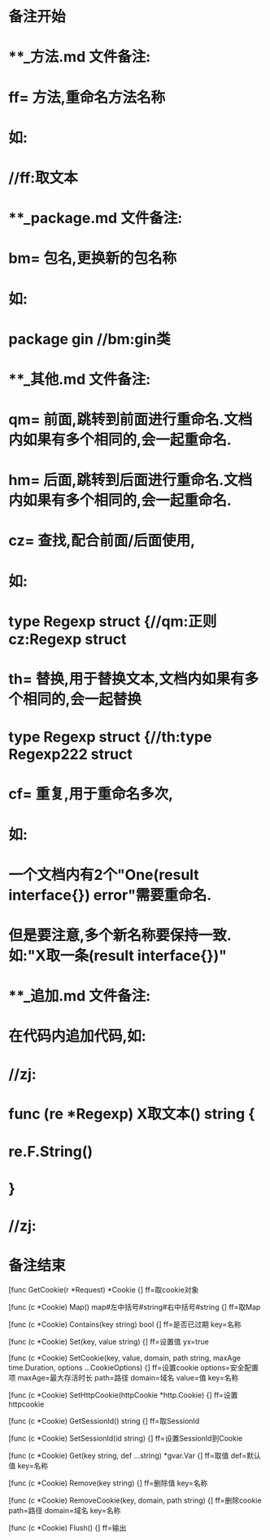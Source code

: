 # 备注开始
# **_方法.md 文件备注:
# ff= 方法,重命名方法名称
# 如:
# //ff:取文本

# **_package.md 文件备注:
# bm= 包名,更换新的包名称 
# 如: 
# package gin //bm:gin类

# **_其他.md 文件备注:
# qm= 前面,跳转到前面进行重命名.文档内如果有多个相同的,会一起重命名.
# hm= 后面,跳转到后面进行重命名.文档内如果有多个相同的,会一起重命名.
# cz= 查找,配合前面/后面使用,
# 如:
# type Regexp struct {//qm:正则 cz:Regexp struct
#
# th= 替换,用于替换文本,文档内如果有多个相同的,会一起替换
# type Regexp struct {//th:type Regexp222 struct
#
# cf= 重复,用于重命名多次,
# 如: 
# 一个文档内有2个"One(result interface{}) error"需要重命名.
# 但是要注意,多个新名称要保持一致. 如:"X取一条(result interface{})"

# **_追加.md 文件备注:
# 在代码内追加代码,如:
# //zj:
# func (re *Regexp) X取文本() string { 
#    re.F.String()
# }
# //zj:
# 备注结束

[func GetCookie(r *Request) *Cookie {]
ff=取cookie对象

[func (c *Cookie) Map() map#左中括号#string#右中括号#string {]
ff=取Map

[func (c *Cookie) Contains(key string) bool {]
ff=是否已过期
key=名称

[func (c *Cookie) Set(key, value string) {]
ff=设置值
yx=true

[func (c *Cookie) SetCookie(key, value, domain, path string, maxAge time.Duration, options ...CookieOptions) {]
ff=设置cookie
options=安全配置项
maxAge=最大存活时长
path=路径
domain=域名
value=值
key=名称

[func (c *Cookie) SetHttpCookie(httpCookie *http.Cookie) {]
ff=设置httpcookie

[func (c *Cookie) GetSessionId() string {]
ff=取SessionId

[func (c *Cookie) SetSessionId(id string) {]
ff=设置SessionId到Cookie

[func (c *Cookie) Get(key string, def ...string) *gvar.Var {]
ff=取值
def=默认值
key=名称

[func (c *Cookie) Remove(key string) {]
ff=删除值
key=名称

[func (c *Cookie) RemoveCookie(key, domain, path string) {]
ff=删除cookie
path=路径
domain=域名
key=名称

[func (c *Cookie) Flush() {]
ff=输出
